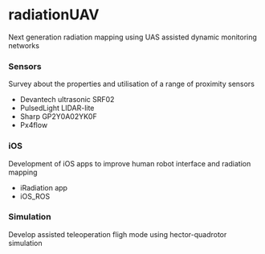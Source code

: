 # radiationUAV

Next generation radiation mapping using UAS assisted dynamic monitoring networks

### Sensors
Survey about the properties and utilisation of a range of proximity sensors

* Devantech ultrasonic SRF02
* PulsedLight LIDAR-lite
* Sharp GP2Y0A02YK0F
* Px4flow

### iOS
Development of iOS apps to improve human robot interface and radiation mapping
* iRadiation app
* iOS_ROS

### Simulation
Develop assisted teleoperation fligh mode using hector-quadrotor simulation
